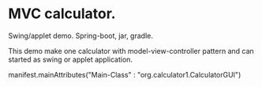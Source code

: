 MVC calculator.
=========
Swing/applet demo.
Spring-boot, jar, gradle.

This demo make one calculator with model-view-controller pattern and can started as swing or applet application.

manifest.mainAttributes("Main-Class" : "org.calculator1.CalculatorGUI")


